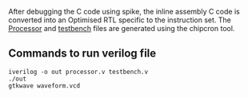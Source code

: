 After debugging the C code using spike, the inline assembly C code is converted into an Optimised RTL specific to the instruction set. The [Processor](https://github.com/Pa1mantri/RISC-V_HDP/blob/main/W-4/processor.v) and [testbench](https://github.com/Pa1mantri/RISC-V_HDP/blob/main/W-4/testbench.v) files are generated using the chipcron tool. 

## Commands to run verilog file 

```
iverilog -o out processor.v testbench.v
./out
gtkwave waveform.vcd

```


